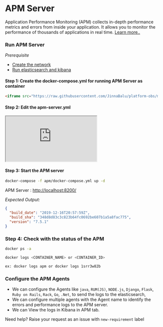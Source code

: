 # APM Server


Application Performance Monitoring (APM) collects in-depth performance metrics and errors from inside your application. It allows you to monitor the performance of thousands of applications in real time. [Learn more..](https://www.elastic.co/guide/en/apm/get-started/7.5/index.html)

### Run APM Server 

*Prerequisite*

- [Create the network](../README.md)
- [Run elasticsearch and kibana](../ELASTICSEARCH_KIBANA.md)


#### Step 1: Create the docker-compose.yml for running APM Server as container

```html
<iframe src="https://raw.githubusercontent.com/JinnaBalu/platform-obs/master/elasticsearch/apm/docker-compose.yml?token=ACZ5APKRRNKHH5AIBBTJFIK6KQV7E"></iframe>
```

#### Step 2: Edit the apm-server.yml 

<iframe src="https://raw.githubusercontent.com/JinnaBalu/platform-obs/master/elasticsearch/apm/apm-server.yml?token=ACZ5APOGTAUQJ2A2SXLTXZK6KQV3W"></iframe>

#### Step 3: Start the APM server

```bash
docker-compose -f apm/docker-compose.yml up -d
```

APM Server : [http://localhost:8200/](http://localhost:8200/)

*Expected Output:*

```json
{
  "build_date": "2019-12-16T20:57:59Z",
  "build_sha": "348d8d83c3c823b64fc0692be607b1a5a8fac775",
  "version": "7.5.1"
}
```

### Step 4: Check with the status of the APM

```bash
docker ps -a

docker logs <CONTAINER_NAME> or <CONTAINER_ID>

ex: docker logs apm or docker logs 1srr3w82b

```

### Configure the APM Agents

- We can configure the Agents like `java`, `RUM(JS)`, `NODE.js`, `Django`, `Flask`, `Ruby on Rails`, `Rack`, `Go`, `.Net`, to send the logs to the elasticsearch,
- We can configure multiple agents with the Agent name to identify the errors and performance logs to the APM server. 
- We can View the logs in Kibana in APM tab.


Need help? Raise your request as an issue with `new-requirement` label
